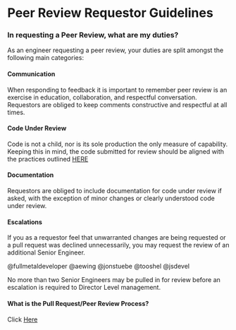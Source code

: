 # Peer Review Requestor Guidelines

### In requesting a Peer Review, what are my duties? 
As an engineer requesting a peer review, your duties are split amongst the following main categories: 

#### Communication

When responding to feedback it is important to remember peer review is an exercise in education, collaboration, and respectful conversation. Requestors are obliged to keep comments constructive and respectful at all times. 

#### Code Under Review

Code is not a child, nor is its sole production the only measure of capability. Keeping this in mind, the code submitted for review should be aligned with the practices outlined [HERE](CONTRIBUTING.MD)

#### Documentation

Requestors are obliged to include documentation for code under review if asked, with the exception of minor changes or clearly understood code under review.

#### Escalations
If you as a requestor feel that unwarranted changes are being requested or a pull request was declined unnecessarily, you may request the review of an additional Senior Engineer. 

@fullmetaldeveloper @aewing @jonstuebe @tooshel @jsdevel

No more than two Senior Engineers may be pulled in for review before an escalation is required to Director Level management.

#### What is the Pull Request/Peer Review Process? 
Click [Here](README.md)

